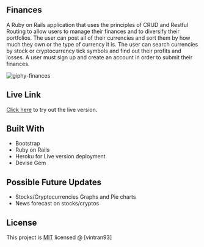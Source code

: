 ## Finances

A Ruby on Rails application that uses the principles of CRUD and Restful Routing to allow users to manage their finances and to diversify their portfolios. The user can post all of their currencies and sort them by how much they own or the type of currency it is. The user can search currencies by stock or cryptocurrency tick symbols and find out their profits and losses. A user must sign up and create an account in order to submit their finances.

![giphy-finances](https://user-images.githubusercontent.com/78582898/187324612-5693d1bc-ad21-486a-b300-089720adaa78.gif)

## Live Link

[Click here](https://finance-portfolios.herokuapp.com/) to try out the live version.

## Built With

*  Bootstrap
*  Ruby on Rails
*  Heroku for Live version deployment
*  Devise Gem

## Possible Future Updates
* Stocks/Cryptocurrencies Graphs and Pie charts
* News forecast on stocks/cryptos

## License

This project is [MIT](https://opensource.org/licenses/MIT) licensed @ [vintran93]

